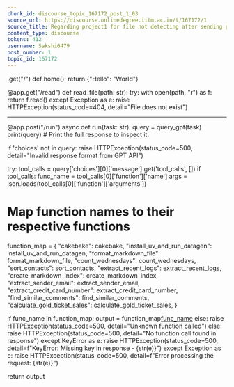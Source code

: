 ```yaml
---
chunk_id: discourse_topic_167172_post_1_03
source_url: https://discourse.onlinedegree.iitm.ac.in/t/167172/1
source_title: Regarding project1 for file not detecting after sending post request
content_type: discourse
tokens: 412
username: Sakshi6479
post_number: 1
topic_id: 167172
---
```


.get("/")
def home():
 return {"Hello": "World"}

@app.get("/read")
def read_file(path: str):
 try:
 with open(path, "r") as f:
 return f.read()
 except Exception as e:
 raise HTTPException(status_code=404, detail="File does not exist")

---

@app.post("/run")
async def run(task: str):
 query = query_gpt(task)
 print(query) # Print the full response to inspect it.
 
 if 'choices' not in query:
 raise HTTPException(status_code=500, detail="Invalid response format from GPT API")
 
 try:
 tool_calls = query['choices'][0]['message'].get('tool_calls', [])
 if tool_calls:
 func_name = tool_calls[0]['function']['name']
 args = json.loads(tool_calls[0]['function']['arguments'])
 
 # Map function names to their respective functions
 function_map = {
 "cakebake": cakebake,
 "install_uv_and_run_datagen": install_uv_and_run_datagen,
 "format_markdown_file": format_markdown_file,
 "count_wednesdays": count_wednesdays,
 "sort_contacts": sort_contacts,
 "extract_recent_logs": extract_recent_logs,
 "create_markdown_index": create_markdown_index,
 "extract_sender_email": extract_sender_email,
 "extract_credit_card_number": extract_credit_card_number,
 "find_similar_comments": find_similar_comments,
 "calculate_gold_ticket_sales": calculate_gold_ticket_sales,
 }
 
 if func_name in function_map:
 output = function_map[func_name](**args)
 else:
 raise HTTPException(status_code=500, detail="Unknown function called")
 else:
 raise HTTPException(status_code=500, detail="No function call found in response")
 except KeyError as e:
 raise HTTPException(status_code=500, detail=f"KeyError: Missing key in response - {str(e)}")
 except Exception as e:
 raise HTTPException(status_code=500, detail=f"Error processing the request: {str(e)}")
 
 return output
